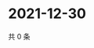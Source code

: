 # 2021-12-30

共 0 条

<!-- BEGIN WEIBO -->
<!-- 最后更新时间 Thu Dec 30 2021 02:00:48 GMT+0800 (China Standard Time) -->

<!-- END WEIBO -->
